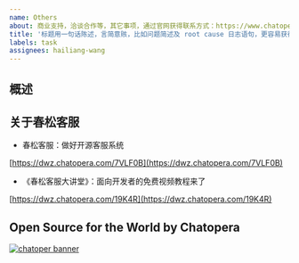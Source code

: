 ```yaml
---
name: Others
about: 商业支持，洽谈合作等，其它事项，通过官网获得联系方式：https://www.chatopera.com/mail.html
title: '标题用一句话陈述，言简意赅，比如问题简述及 root cause 日志语句，更容易获得帮助'
labels: task
assignees: hailiang-wang
---
```


<!-- Sponsor this project / 开源项目支持方 -->
<!-- Chatopera 云服务：低代码、无代码方式定制智能对话机器人，查看 https://bot.chatopera.com/ -->
<!-- 春松客服：快速获得好用的开源客服系统，查看 https://www.cskefu.com/ -->

## 概述
<!-- 其它相关事项，或通过其它方式联系我们：https://www.chatopera.com/mail.html -->

## 关于春松客服

- 春松客服：做好开源客服系统

[https://dwz.chatopera.com/7VLF0B](https://dwz.chatopera.com/7VLF0B)

- 《春松客服大讲堂》：面向开发者的免费视频教程来了

[https://dwz.chatopera.com/19K4R](https://dwz.chatopera.com/19K4R)

## Open Source for the World by Chatopera

[![chatoper banner][co-banner-image]][co-url]

[co-banner-image]: https://user-images.githubusercontent.com/3538629/144734473-df8ec8dd-ad0b-400f-8542-e4d40fb96375.jpg
[co-url]: https://www.chatopera.com
